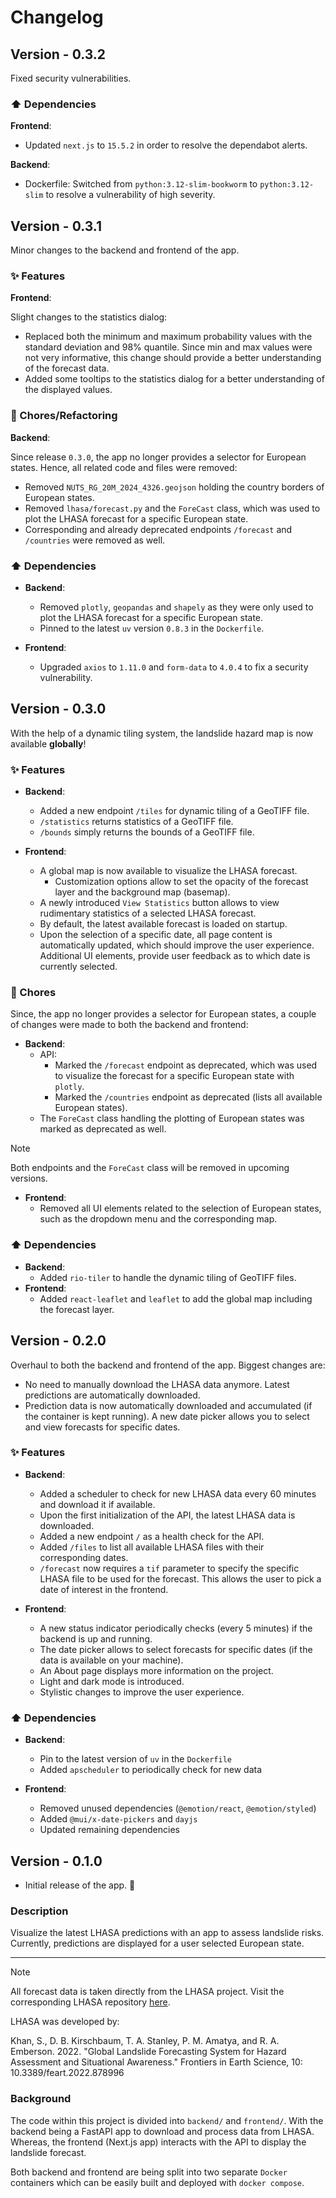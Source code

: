 # Changelog

## Version - 0.3.2

Fixed security vulnerabilities.

### ⬆ Dependencies

**Frontend**:

- Updated `next.js` to `15.5.2` in order to resolve the dependabot alerts.

**Backend**:

- Dockerfile: Switched from `python:3.12-slim-bookworm` to `python:3.12-slim`
 to resolve a vulnerability of high severity. 

## Version - 0.3.1

Minor changes to the backend and frontend of the app.

### ✨ Features

**Frontend**:

Slight changes to the statistics dialog:

- Replaced both the minimum and maximum probability values with the 
    standard deviation and 98% quantile. Since min and max values were not very
    informative, this change should provide a better understanding of the 
    forecast data.
- Added some tooltips to the statistics dialog for a better understanding of 
    the displayed values.

### 🧹 Chores/Refactoring

**Backend**:

Since release `0.3.0`, the app no longer provides a selector for European states.
Hence, all related code and files were removed:

- Removed `NUTS_RG_20M_2024_4326.geojson` holding the country borders of 
    European states.
- Removed `lhasa/forecast.py` and the `ForeCast` class, which was used to plot 
    the LHASA forecast for a specific European state.
- Corresponding and already deprecated endpoints `/forecast` and `/countries` 
    were removed as well.

### ⬆ Dependencies

- **Backend**:
    - Removed `plotly`, `geopandas` and `shapely` as they were only used to 
        plot the LHASA forecast for a specific European state.
    - Pinned to the latest `uv` version `0.8.3` in the `Dockerfile`.

- **Frontend**:
    - Upgraded `axios` to `1.11.0` and `form-data` to `4.0.4` to fix a 
        security vulnerability.

## Version - 0.3.0

With the help of a dynamic tiling system, the landslide hazard map is now
available **globally**!

### ✨ Features

- **Backend**:
    - Added a new endpoint `/tiles` for dynamic tiling of a GeoTIFF file.
    - `/statistics` returns statistics of a GeoTIFF file.
    - `/bounds` simply returns the bounds of a GeoTIFF file.

- **Frontend**:
    - A global map is now available to visualize the LHASA forecast.
        - Customization options allow to set the opacity of the forecast layer
            and the background map (basemap).
    - A newly introduced `View Statistics` button allows to view rudimentary 
        statistics of a selected LHASA forecast.
    - By default, the latest available forecast is loaded on startup.
    - Upon the selection of a specific date, all page content is automatically
        updated, which should improve the user experience. Additional UI 
        elements, provide user feedback as to which date is currently selected.

### 🧹 Chores

Since, the app no longer provides a selector for European states, a couple of 
changes were made to both the backend and frontend:

- **Backend**:
    - API:
        - Marked the `/forecast` endpoint as deprecated, which was used to 
            visualize the forecast for a specific European state with `plotly`.
        - Marked the `/countries` endpoint as deprecated (lists all available 
            European states).
    - The `ForeCast` class handling the plotting of European states was 
        marked as deprecated as well.
    
> [!NOTE]
> Both endpoints and the `ForeCast` class will be removed in upcoming versions.
    
- **Frontend**:
    - Removed all UI elements related to the selection of European states,
        such as the dropdown menu and the corresponding map.

### ⬆ Dependencies

- **Backend**:
    - Added `rio-tiler` to handle the dynamic tiling of GeoTIFF files.
- **Frontend**:
    - Added `react-leaflet` and `leaflet` to add the global map including the
        forecast layer.

## Version - 0.2.0

Overhaul to both the backend and frontend of the app. Biggest changes are:

- No need to manually download the LHASA data anymore. Latest predictions are 
    automatically downloaded.
- Prediction data is now automatically downloaded and accumulated (if the 
    container is kept running). A new date picker allows you to select and 
    view forecasts for specific dates.

### ✨ Features

- **Backend**:
    - Added a scheduler to check for new LHASA data every 60 minutes and 
        download it if available.
    - Upon the first initialization of the API, the latest LHASA data is 
        downloaded.
    - Added a new endpoint `/` as a health check for the API.
    - Added `/files` to list all available LHASA files with their 
        corresponding dates.
    - `/forecast` now requires a `tif` parameter to specify the specific 
        LHASA file to be used for the forecast. This allows the user to pick
        a date of interest in the frontend.

- **Frontend**:
    - A new status indicator periodically checks (every 5 minutes) if the 
        backend is up and running.
    - The date picker allows to select forecasts for specific dates (if the 
        data is available on your machine).
    - An About page displays more information on the project.
    - Light and dark mode is introduced.
    - Stylistic changes to improve the user experience.

### ⬆ Dependencies

- **Backend**:
    - Pin to the latest version of `uv` in the `Dockerfile`
    - Added `apscheduler` to periodically check for new data

- **Frontend**:
    - Removed unused dependencies (`@emotion/react`, `@emotion/styled`)
    - Added `@mui/x-date-pickers` and `dayjs`
    - Updated remaining dependencies

## Version - 0.1.0

- Initial release of the app. 🚀

### Description

Visualize the latest LHASA predictions with an app to assess landslide risks.
Currently, predictions are displayed for a user selected European state.

---

> [!NOTE]
> All forecast data is taken directly from the LHASA project. Visit the corresponding LHASA repository [here](https://github.com/nasa/lhasa).

LHASA was developed by:

Khan, S., D. B. Kirschbaum, T. A. Stanley, P. M. Amatya, and R. A. Emberson. 2022. "Global Landslide Forecasting System for Hazard Assessment and Situational Awareness." Frontiers in Earth Science, 10: 10.3389/feart.2022.878996

### Background

The code within this project is divided into `backend/` and `frontend/`.
With the backend being a FastAPI app to download and process data from LHASA.
Whereas, the frontend (Next.js app) interacts with the API to display the 
landslide forecast.

Both backend and frontend are being split into two separate `Docker` 
containers which can be easily built and deployed with `docker compose`.
